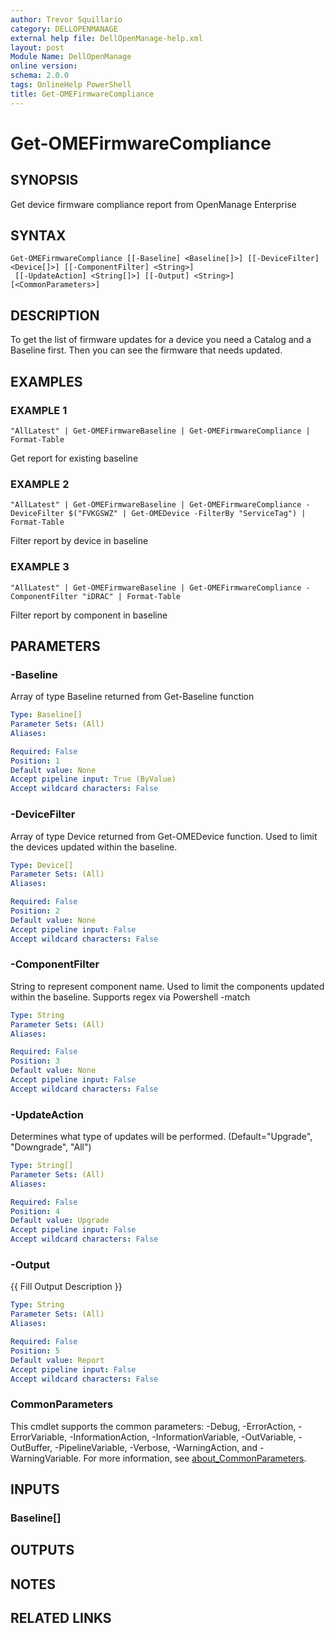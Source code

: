 ```yaml
---
author: Trevor Squillario
category: DELLOPENMANAGE
external help file: DellOpenManage-help.xml
layout: post
Module Name: DellOpenManage
online version:
schema: 2.0.0
tags: OnlineHelp PowerShell
title: Get-OMEFirmwareCompliance
---
```


# Get-OMEFirmwareCompliance

## SYNOPSIS
Get device firmware compliance report from OpenManage Enterprise

## SYNTAX

```
Get-OMEFirmwareCompliance [[-Baseline] <Baseline[]>] [[-DeviceFilter] <Device[]>] [[-ComponentFilter] <String>]
 [[-UpdateAction] <String[]>] [[-Output] <String>] [<CommonParameters>]
```

## DESCRIPTION
To get the list of firmware updates for a device you need a Catalog and a Baseline first. 
Then you can see the firmware that needs updated.

## EXAMPLES

### EXAMPLE 1
```
"AllLatest" | Get-OMEFirmwareBaseline | Get-OMEFirmwareCompliance | Format-Table
```

Get report for existing baseline

### EXAMPLE 2
```
"AllLatest" | Get-OMEFirmwareBaseline | Get-OMEFirmwareCompliance -DeviceFilter $("FVKGSWZ" | Get-OMEDevice -FilterBy "ServiceTag") | Format-Table
```

Filter report by device in baseline

### EXAMPLE 3
```
"AllLatest" | Get-OMEFirmwareBaseline | Get-OMEFirmwareCompliance -ComponentFilter "iDRAC" | Format-Table
```

Filter report by component in baseline

## PARAMETERS

### -Baseline
Array of type Baseline returned from Get-Baseline function

```yaml
Type: Baseline[]
Parameter Sets: (All)
Aliases:

Required: False
Position: 1
Default value: None
Accept pipeline input: True (ByValue)
Accept wildcard characters: False
```

### -DeviceFilter
Array of type Device returned from Get-OMEDevice function.
Used to limit the devices updated within the baseline.

```yaml
Type: Device[]
Parameter Sets: (All)
Aliases:

Required: False
Position: 2
Default value: None
Accept pipeline input: False
Accept wildcard characters: False
```

### -ComponentFilter
String to represent component name.
Used to limit the components updated within the baseline.
Supports regex via Powershell -match

```yaml
Type: String
Parameter Sets: (All)
Aliases:

Required: False
Position: 3
Default value: None
Accept pipeline input: False
Accept wildcard characters: False
```

### -UpdateAction
Determines what type of updates will be performed.
(Default="Upgrade", "Downgrade", "All")

```yaml
Type: String[]
Parameter Sets: (All)
Aliases:

Required: False
Position: 4
Default value: Upgrade
Accept pipeline input: False
Accept wildcard characters: False
```

### -Output
{{ Fill Output Description }}

```yaml
Type: String
Parameter Sets: (All)
Aliases:

Required: False
Position: 5
Default value: Report
Accept pipeline input: False
Accept wildcard characters: False
```

### CommonParameters
This cmdlet supports the common parameters: -Debug, -ErrorAction, -ErrorVariable, -InformationAction, -InformationVariable, -OutVariable, -OutBuffer, -PipelineVariable, -Verbose, -WarningAction, and -WarningVariable. For more information, see [about_CommonParameters](http://go.microsoft.com/fwlink/?LinkID=113216).

## INPUTS

### Baseline[]
## OUTPUTS

## NOTES

## RELATED LINKS
